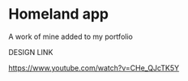 # Homeland app

A work of mine added to my portfolio

DESIGN LINK

https://www.youtube.com/watch?v=CHe_QJcTK5Y
